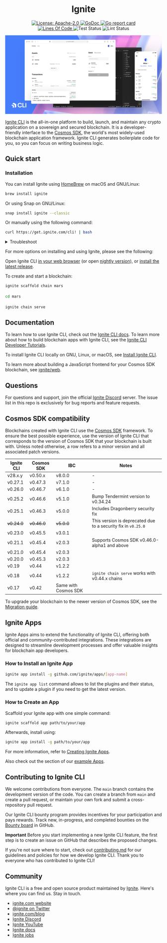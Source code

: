 <div align="center">
  <h1> Ignite </h1>
</div>

<div align="center">
  <a href="https://github.com/ignite/cli/blob/main/LICENSE">
    <img alt="License: Apache-2.0" src="https://img.shields.io/github/license/cosmos/cosmos-sdk.svg" />
  </a>
  <a href="https://pkg.go.dev/github.com/ignite/cli?tab=doc">
    <img alt="GoDoc" src="https://pkg.go.dev/badge/github.com/ignite/cli.svg" />
  </a>
  <a href="https://goreportcard.com/report/github.com/ignite/cli">
    <img alt="Go report card" src="https://goreportcard.com/badge/github.com/ignite/cli" />
  </a>
<!--
  <a href="https://codecov.io/gh/ignite/cli">
    <img alt="Code Coverage" src="https://codecov.io/gh/ignite/cli/branch/main/graph/badge.svg" />
  </a>
-->
</div>
<div align="center">
  <a href="https://github.com/ignite/cli">
    <img alt="Lines Of Code" src="https://tokei.rs/b1/github/ignite/cli" />
  </a>
    <img alt="Test Status" src="https://github.com/ignite/cli/workflows/Test/badge.svg" />
    <img alt="Lint Status" src="https://github.com/ignite/cli/workflows/Lint/badge.svg" />
</div>

![Ignite CLI](./assets/ignite-cli.png)

[Ignite CLI](https://ignite.com/cli) is the all-in-one platform to build,
launch, and maintain any crypto application on a sovereign and secured
blockchain. It is a developer-friendly interface to the [Cosmos
SDK](https://github.com/cosmos/cosmos-sdk), the world's most widely-used
blockchain application framework. Ignite CLI generates boilerplate code for you,
so you can focus on writing business logic.

## Quick start

### Installation

You can install Ignite using [HomeBrew](https://formulae.brew.sh/formula/ignite) on macOS and GNU/Linux:

```sh
brew install ignite
```

Or using Snap on GNU/Linux:

```sh
snap install ignite --classic
```

Or manually using the following command:

```sh
curl https://get.ignite.com/cli! | bash
```

<details>
  <summary>Troubleshoot</summary>

If Ignite doesn't automatically move to your `/usr/local/bin` directory, use this command to do so:

```sh
sudo mv ignite /usr/local/bin
```

If you encounter an error, you might need to create the `/usr/local/bin` directory and set the necessary permissions as follows:

```sh
mkdir /usr/local/bin
sudo chown -R $(whoami) /usr/local/bin
```

</details>

For more options on installing and using Ignite, please see the following:

Open Ignite CLI [in your web browser](https://gitpod.io/#https://github.com/ignite/cli/tree/v28.1.1) (or open [nightly version](https://gitpod.io/#https://github.com/ignite/cli)), or [install the latest release](https://docs.ignite.com/welcome/install).

To create and start a blockchain:

```sh
ignite scaffold chain mars

cd mars

ignite chain serve
```

## Documentation

To learn how to use Ignite CLI, check out the [Ignite CLI
docs](https://docs.ignite.com). To learn more about how to build blockchain apps
with Ignite CLI, see the [Ignite CLI Developer
Tutorials](https://docs.ignite.com/guide).

To install Ignite CLI locally on GNU, Linux, or macOS, see [Install Ignite
CLI](https://docs.ignite.com/welcome/install).

To learn more about building a JavaScript frontend for your Cosmos SDK
blockchain, see [ignite/web](https://github.com/ignite/web).

## Questions

For questions and support, join the official [Ignite
Discord](https://discord.gg/ignite) server. The issue list in this repo is
exclusively for bug reports and feature requests.

## Cosmos SDK compatibility

Blockchains created with Ignite CLI use the [Cosmos
SDK](https://github.com/cosmos/cosmos-sdk) framework. To ensure the best
possible experience, use the version of Ignite CLI that corresponds to the
version of Cosmos SDK that your blockchain is built with. Unless noted
otherwise, a row refers to a minor version and all associated patch versions.

| Ignite CLI  | Cosmos SDK  | IBC                  | Notes                                                         |
|-------------|-------------|----------------------|---------------------------------------------------------------|
| v28.x.y     | v0.50.x     | v8.0.0               | -                                                             |
| v0.27.1     | v0.47.3     | v7.1.0               | -                                                             |
| v0.26.0     | v0.46.7     | v6.1.0               | -                                                             |
| v0.25.2     | v0.46.6     | v5.1.0               | Bump Tendermint version to v0.34.24                           |
| v0.25.1     | v0.46.3     | v5.0.0               | Includes  Dragonberry security fix                            |
| ~~v0.24.0~~ | ~~v0.46.0~~ | ~~v5.0.0~~           | This version is deprecated due to a security fix in `v0.25.0` |
| v0.23.0     | v0.45.5     | v3.0.1               |                                                               |
| v0.21.1     | v0.45.4     | v2.0.3               | Supports Cosmos SDK v0.46.0-alpha1 and above                  |
| v0.21.0     | v0.45.4     | v2.0.3               |                                                               |
| v0.20.0     | v0.45.3     | v2.0.3               |                                                               |
| v0.19       | v0.44       | v1.2.2               |                                                               |
| v0.18       | v0.44       | v1.2.2               | `ignite chain serve` works with v0.44.x chains                |
| v0.17       | v0.42       | Same with Cosmos SDK |                                                               |

To upgrade your blockchain to the newer version of Cosmos SDK, see the
[Migration guide](https://docs.ignite.com/migration).

## Ignite Apps

Ignite Apps aims to extend the functionality of Ignite CLI, offering both official and community-contributed integrations. These integrations are designed to streamline development processes and offer valuable insights for blockchain app developers.

### **How to Install an Ignite App**

```bash
ignite app install -g github.com/ignite/apps/[app-name]
```

The `ignite app list` command allows to list the plugins and their status, and to
update a plugin if you need to get the latest version.

### **How to Create an App**

Scaffold your Ignite app with one simple command:

```bash
ignite scaffold app path/to/your/app
```

Afterwards, install using:

```bash
ignite app install -g path/to/your/app
```

For more information, refer to [Creating Ignite Apps](https://docs.ignite.com/apps/developing-apps).

Also check out the section of our [example Apps](https://github.com/ignite/apps/tree/main/examples).

## Contributing to Ignite CLI

We welcome contributions from everyone. The `main` branch contains the
development version of the code. You can create a branch from `main` and
create a pull request, or maintain your own fork and submit a cross-repository
pull request.

Our Ignite CLI bounty program provides incentives for your participation and
pays rewards. Track new, in-progress, and completed bounties on the [Bounty
board](https://github.com/ignite/cli/projects/5) in GitHub.

**Important** Before you start implementing a new Ignite CLI feature, the first
step is to create an issue on GitHub that describes the proposed changes.

If you're not sure where to start, check out [contributing.md](contributing.md)
for our guidelines and policies for how we develop Ignite CLI. Thank you to
everyone who has contributed to Ignite CLI!

## Community

Ignite CLI is a free and open source product maintained by
[Ignite](https://ignite.com). Here's where you can find us. Stay in touch.

* [ignite.com website](https://ignite.com)
* [@ignite on Twitter](https://twitter.com/ignite)
* [ignite.com/blog](https://ignite.com/blog)
* [Ignite Discord](https://discord.com/invite/ignite)
* [Ignite YouTube](https://www.youtube.com/@ignitehq)
* [Ignite docs](https://docs.ignite.com)
* [Ignite jobs](https://ignite.com/careers)
